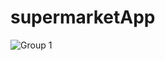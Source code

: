 # supermarketApp

![Group 1](https://user-images.githubusercontent.com/63070070/169893461-d88dcab9-9b9e-4e31-af33-e3e0ea8fa244.png)
